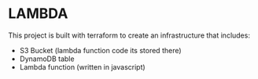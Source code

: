 # LAMBDA

This project is built with terraform to create an infrastructure that includes:

- S3 Bucket (lambda function code its stored there)
- DynamoDB table
- Lambda function (written in javascript)
